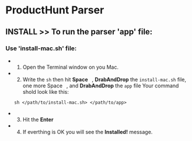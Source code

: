 # ProductHunt Parser

## INSTALL >> To run the parser 'app' file:

### Use 'install-mac.sh' file:
- 1. Open the Terminal window on you Mac.
- 2. Write the `sh` then hit **Space** ` `, **DrabAndDrop** the `install-mac.sh` file, one more Space ` `, and **DrabAndDrop** the `app` file
    Your command shold look like this:
    ```
    sh </path/to/install-mac.sh> </path/to/app>
    ```
- 3. Hit the **Enter**
- 4. If everthing is OK you will see the **Installed!** message.
